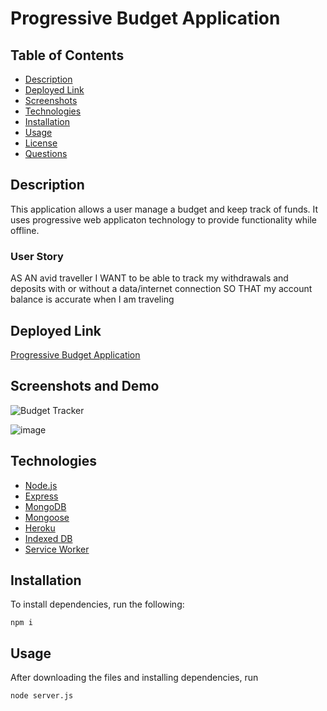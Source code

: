 # Progressive Budget  Application


## Table of Contents

* [Description](#description)
* [Deployed Link](#deployed-link)
* [Screenshots](#screenshots)
* [Technologies](#technologies)
* [Installation](#installation)
* [Usage](#usage)
* [License](#license)
* [Questions](#questions)

## Description
This application allows a user manage a budget and keep track of funds. It uses progressive web applicaton technology to provide functionality while offline.

### User Story

AS AN avid traveller
I WANT to be able to track my withdrawals and deposits with or without a data/internet connection
SO THAT my account balance is accurate when I am traveling

## Deployed Link

[Progressive Budget Application](https://pro-budgetapp.herokuapp.com/)

## Screenshots and Demo

![Budget Tracker](https://user-images.githubusercontent.com/38770396/116949429-014e0080-ac37-11eb-8c80-c0a07da0cb46.gif)


![image](https://user-images.githubusercontent.com/38770396/116949529-57bb3f00-ac37-11eb-816d-1f0a2a0bf386.png)



## Technologies

* [Node.js](https://nodejs.org/)
* [Express](https://expressjs.com/)
* [MongoDB](https://www.mongodb.com/)
* [Mongoose](https://mongoosejs.com/)
* [Heroku](https://heroku.com)
* [Indexed DB](https://developer.mozilla.org/en-US/docs/Web/API/IndexedDB_API)
* [Service Worker](https://developer.mozilla.org/en-US/docs/Web/API/Service_Worker_API)

## Installation

To install dependencies, run the following:

`
npm i
`


## Usage

After downloading the files and installing dependencies, run 

`
node server.js
`

